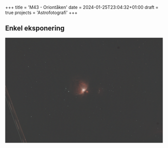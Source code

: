 +++
title = 'M43 - Oriontåken'
date = 2024-01-25T23:04:32+01:00
draft = true
projects = 'Astrofotografi'
+++

## Enkel eksponering
![Enkelteksponering](single_exposure_300s.png)

